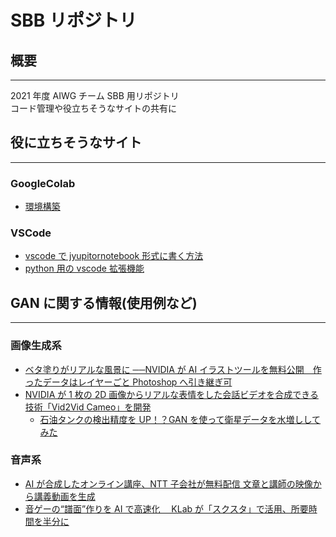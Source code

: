 # SBB リポジトリ

## 概要

---

2021 年度 AIWG チーム SBB 用リポジトリ  
コード管理や役立ちそうなサイトの共有に

## 役に立ちそうなサイト

---

### GoogleColab

- [環境構築](https://pyhoo.jp/google-colaboratory#%EF%BC%91%EF%BC%8EGoogle%E3%83%89%E3%83%A9%E3%82%A4%E3%83%96%E3%81%B8%E3%81%AE%E3%82%A2%E3%82%AF%E3%82%BB%E3%82%B9)

### VSCode

- [vscode で jyupitornotebook 形式に書く方法](https://qiita.com/386jp/items/f023de9457c99b964a85)
- [python 用の vscode 拡張機能](https://yurupro.cloud/767/)

## GAN に関する情報(使用例など)

---

### 画像生成系

- [ベタ塗りがリアルな風景に ──NVIDIA が AI イラストツールを無料公開　作ったデータはレイヤーごと Photoshop へ引き継ぎ可](https://www.itmedia.co.jp/news/articles/2106/24/news140.html)
- [NVIDIA が 1 枚の 2D 画像からリアルな表情をした会話ビデオを合成できる技術「Vid2Vid Cameo」を開発](https://news.yahoo.co.jp/articles/53369d3a019ca12323fb7ddfab18b4ed00fd2475)
  - [石油タンクの検出精度を UP！？GAN を使って衛星データを水増ししてみた](https://sorabatake.jp/18467/)

### 音声系

- [AI が合成したオンライン講座、NTT 子会社が無料配信 文章と講師の映像から講義動画を生成](https://www.itmedia.co.jp/news/articles/2103/12/news142.html)
- [音ゲーの“譜面”作りを AI で高速化　 KLab が「スクスタ」で活用、所要時間を半分に](https://news.yahoo.co.jp/articles/f0643e6d61cb1b79b4ff0d130349754b5cb64951)
